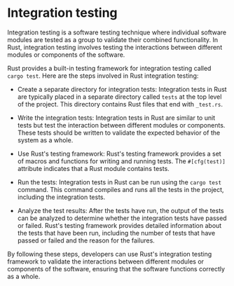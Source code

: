 # Integration testing

Integration testing is a software testing technique where individual software modules are tested as a group to validate their combined functionality. In Rust, integration testing involves testing the interactions between different modules or components of the software.

Rust provides a built-in testing framework for integration testing called `cargo test`. Here are the steps involved in Rust integration testing:

* Create a separate directory for integration tests: Integration tests in Rust are typically placed in a separate directory called `tests` at the top level of the project. This directory contains Rust files that end with `_test.rs`.

* Write the integration tests: Integration tests in Rust are similar to unit tests but test the interaction between different modules or components. These tests should be written to validate the expected behavior of the system as a whole.

* Use Rust's testing framework: Rust's testing framework provides a set of macros and functions for writing and running tests. The `#[cfg(test)]` attribute indicates that a Rust module contains tests.

* Run the tests: Integration tests in Rust can be run using the `cargo test` command. This command compiles and runs all the tests in the project, including the integration tests.

* Analyze the test results: After the tests have run, the output of the tests can be analyzed to determine whether the integration tests have passed or failed. Rust's testing framework provides detailed information about the tests that have been run, including the number of tests that have passed or failed and the reason for the failures.

By following these steps, developers can use Rust's integration testing framework to validate the interactions between different modules or components of the software, ensuring that the software functions correctly as a whole.